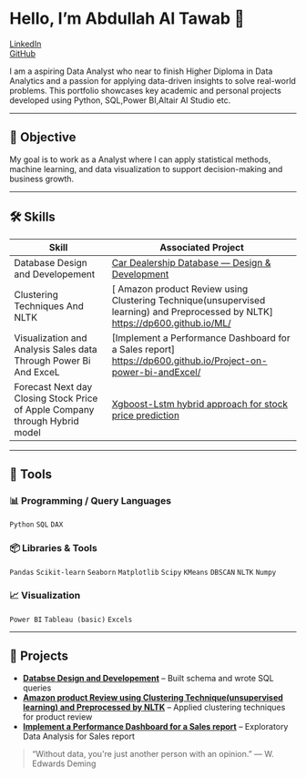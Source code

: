 # Hello, I’m Abdullah Al Tawab 👋

[LinkedIn](https://www.linkedin.com/in/abdullah-al-tawab-aa0a3a2b6/)  
[GitHub](https://github.com/dp600)  

I am a aspiring Data Analyst who near to finish Higher Diploma in Data Analytics and a passion for applying data-driven insights to solve real-world problems. This portfolio showcases key academic and personal projects developed using Python, SQL,Power BI,Altair AI Studio etc.

---

## 🎯 Objective

My goal is to work as a  Analyst  where I can apply statistical methods, machine learning, and data visualization to support decision-making and business growth.

---

## 🛠 Skills

| Skill                                   | Associated Project                         |
|----------------------------------------|--------------------------------------------|
| Database Design and Developement                     | [Car Dealership Database — Design & Development ](https://dp600.github.io/Database-Design-and-Development/)         |
| Clustering Techniques And NLTK| [ Amazon product Review using Clustering Technique(unsupervised learning) and Preprocessed by NLTK] https://dp600.github.io/ML/ |
| Visualization and Analysis Sales data Through Power Bi And ExceL | [Implement a Performance Dashboard for a Sales report] https://dp600.github.io/Project-on-power-bi-andExcel/ |
| Forecast Next day Closing Stock Price of Apple Company through Hybrid model | [Xgboost-Lstm hybrid approach for stock price prediction ]( https://dp600.github.io/Hybrid-Machine-learning-for-forecasting-Stock-data/)         |

---
## 🔧 Tools

### 📊 Programming / Query Languages  
`Python` `SQL` `DAX`

### 📦 Libraries & Tools  
`Pandas` `Scikit-learn` `Seaborn` `Matplotlib` `Scipy` `KMeans` `DBSCAN` `NLTK` `Numpy`

### 📈 Visualization  
`Power BI` `Tableau (basic)` `Excels`

---

## 📁 Projects

- **[Databse Design and Developement]((https://github.com/dp600/Data-Analytics-Portfolio/blob/ad738d7555456a5b13ebc0661b3349f11e72d8a1/Database%20project.md) )** – Built schema and wrote SQL queries
- **[Amazon product Review using Clustering Technique(unsupervised learning) and Preprocessed by NLTK]((https://github.com/dp600/ML/blob/40065820c9b63d317295ae2e7fcbeea6a1507c87/README.md))** – Applied clustering techniques for product review
- **[Implement a Performance Dashboard for a Sales report]((https://github.com/dp600/Project-on-power-bi-andExcel/blob/f2c0ad0ebb0a40a577c8556d2c0c177db3b4dafe/README.md))** – Exploratory Data Analysis for Sales report 


> “Without data, you're just another person with an opinion.” — W. Edwards Deming
